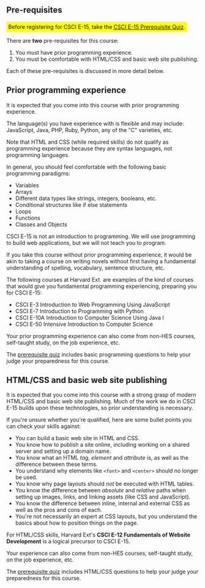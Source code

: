 ## Pre-requisites

<div style='background-color:yellow; padding:5px; display:inline-block'>
Before registering for CSCI E-15, take the <a href='http://prereq.dwa15.com'>CSCI E-15 Prerequisite Quiz</a>.
</div>

There are __two__ pre-requisites for this course:

1. You must have prior programming experience.
2. You must be comfortable with HTML/CSS and basic web site publishing.

Each of these pre-requisites is discussed in more detail below.





## Prior programming experience
It is expected that you come into this course with prior programming experience.

The language(s) you have experience with is flexible and may include: JavaScript, Java, PHP, Ruby, Python, any of the "C" varieties, etc.

Note that HTML and CSS (while required skills) do not qualify as programming experience because they are syntax languages, not programming languages.

In general, you should feel comfortable with the following basic programming paradigms:

+ Variables
+ Arrays
+ Different data types like strings, integers, booleans, etc.
+ Conditional structures like if else statements
+ Loops
+ Functions
+ Classes and Objects

CSCI E-15 is not an introduction to programming. We will use programming to build web applications,
but we will not teach you to program.

If you take this course without prior programming experience, it would be akin to taking a course on writing novels without first having a fundamental understanding of spelling, vocabulary, sentence structure, etc.

The following courses at Harvard Ext. are examples of the kind of courses that would give you fundamental programming experiencing, preparing you for CSCI E-15:

+ CSCI E-3 Introduction to Web Programming Using JavaScript
+ CSCI E-7 Introduction to Programming with Python
+ CSCI E-10A Introduction to Computer Science Using Java I
+ CSCI E-50 Intensive Introduction to Computer Science

Your prior programming experience can also come from non-HES courses, self-taught study, on the job experience, etc.

The [prerequisite quiz](http://prereq.dwa15.com) includes basic programming questions to help your judge your preparedness for this course.


## HTML/CSS and basic web site publishing
It is expected that you come into this course with a strong grasp of modern HTML/CSS and basic web site publishing. Much of the work we do in CSCI E-15 builds upon these technologies, so prior understanding is necessary.

If you're unsure whether you're qualified, here are some bullet points you can check your skills against:

+ You can build a basic web site in HTML and CSS.
+ You know how to publish a site online, including working on a shared server and setting up a domain name.
+ You know what an HTML *tag*, *element* and *attribute* is, as well as the difference between these terms.
+ You understand why elements like `<font>` and `<center>` should no longer be used.
+ You know why page layouts should *not* be executed with HTML tables.
+ You know the difference between *absolute* and *relative* paths when setting up images, links, and linking assets (like CSS and JavaScript).
+ You know the difference between inline, internal and external CSS as well as the pros and cons of each.
+ You're not necessarily an expert at CSS layouts, but you understand the basics about how to position things on the page.

For HTML/CSS skills, Harvard Ext's __CSCI E-12 Fundamentals of Website Development__ is a logical precursor to CSCI E-15.

Your experience can also come from non-HES courses, self-taught study, on the job experience, etc.

The [prerequisite quiz](http://prereq.dwa15.com) includes HTML/CSS questions to help your judge your preparedness for this course.
